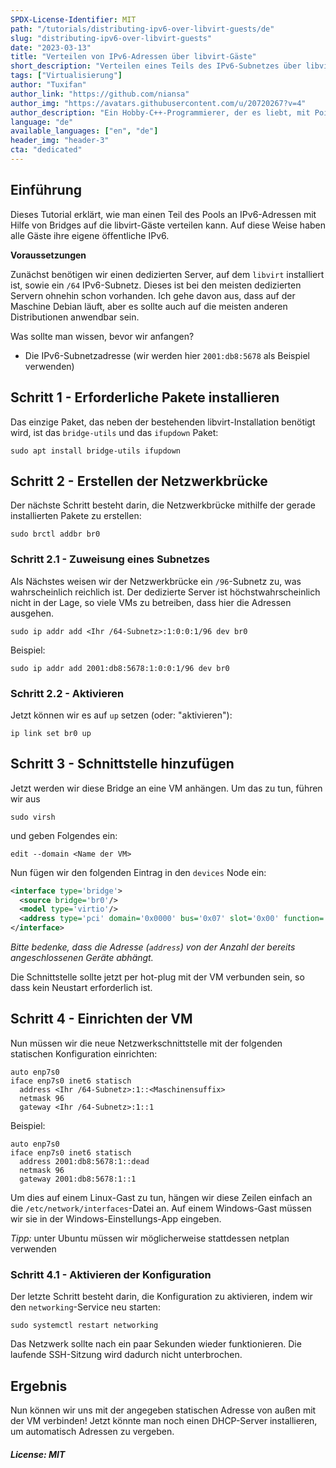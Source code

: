 ```yaml
---
SPDX-License-Identifier: MIT
path: "/tutorials/distributing-ipv6-over-libvirt-guests/de"
slug: "distributing-ipv6-over-libvirt-guests"
date: "2023-03-13"
title: "Verteilen von IPv6-Adressen über libvirt-Gäste"
short_description: "Verteilen eines Teils des IPv6-Subnetzes über libvirt-Gäste mithilfe von Bridges."
tags: ["Virtualisierung"]
author: "Tuxifan"
author_link: "https://github.com/niansa"
author_img: "https://avatars.githubusercontent.com/u/20720267?v=4"
author_description: "Ein Hobby-C++-Programmierer, der es liebt, mit Pointern herumzuspielen"
language: "de"
available_languages: ["en", "de"]
header_img: "header-3"
cta: "dedicated"
---
```


## Einführung

Dieses Tutorial erklärt, wie man einen Teil des Pools an IPv6-Adressen mit Hilfe von Bridges auf die libvirt-Gäste verteilen kann. Auf diese Weise haben alle Gäste ihre eigene öffentliche IPv6.

**Voraussetzungen**

Zunächst benötigen wir einen dedizierten Server, auf dem `libvirt` installiert ist, sowie ein `/64` IPv6-Subnetz. Dieses ist bei den meisten dedizierten Servern ohnehin schon vorhanden.
Ich gehe davon aus, dass auf der Maschine Debian läuft, aber es sollte auch auf die meisten anderen Distributionen anwendbar sein.

Was sollte man wissen, bevor wir anfangen?

* Die IPv6-Subnetzadresse (wir werden hier `2001:db8:5678` als Beispiel verwenden)

## Schritt 1 - Erforderliche Pakete installieren

Das einzige Paket, das neben der bestehenden libvirt-Installation benötigt wird, ist das `bridge-utils` und das `ifupdown` Paket:

```shell
sudo apt install bridge-utils ifupdown
```

## Schritt 2 - Erstellen der Netzwerkbrücke

Der nächste Schritt besteht darin, die Netzwerkbrücke mithilfe der gerade installierten Pakete zu erstellen:

```shell
sudo brctl addbr br0
```

### Schritt 2.1 - Zuweisung eines Subnetzes

Als Nächstes weisen wir der Netzwerkbrücke ein `/96`-Subnetz zu, was wahrscheinlich reichlich ist. Der dedizierte Server ist höchstwahrscheinlich nicht in der Lage, so viele VMs zu betreiben, dass hier die Adressen ausgehen.

```shell
sudo ip addr add <Ihr /64-Subnetz>:1:0:0:1/96 dev br0
```

Beispiel:

```shell
sudo ip addr add 2001:db8:5678:1:0:0:1/96 dev br0
```

### Schritt 2.2 - Aktivieren

Jetzt können wir es auf `up` setzen (oder: "aktivieren"):

```shell
ip link set br0 up
```

## Schritt 3 - Schnittstelle hinzufügen

Jetzt werden wir diese Bridge an eine VM anhängen. Um das zu tun, führen wir aus

```shell
sudo virsh
```

und geben Folgendes ein:

```shell
edit --domain <Name der VM>
```

Nun fügen wir den folgenden Eintrag in den `devices` Node ein:

```xml
<interface type='bridge'>
  <source bridge='br0'/>
  <model type='virtio'/>
  <address type='pci' domain='0x0000' bus='0x07' slot='0x00' function='0x0'/>
</interface>
```

*Bitte bedenke, dass die Adresse (`address`) von der Anzahl der bereits angeschlossenen Geräte abhängt.*

Die Schnittstelle sollte jetzt per hot-plug mit der VM verbunden sein, so dass kein Neustart erforderlich ist.

## Schritt 4 - Einrichten der VM

Nun müssen wir die neue Netzwerkschnittstelle mit der folgenden statischen Konfiguration einrichten:

```
auto enp7s0
iface enp7s0 inet6 statisch
  address <Ihr /64-Subnetz>:1::<Maschinensuffix>
  netmask 96
  gateway <Ihr /64-Subnetz>:1::1
```

Beispiel:

```
auto enp7s0
iface enp7s0 inet6 statisch
  address 2001:db8:5678:1::dead
  netmask 96
  gateway 2001:db8:5678:1::1
```

Um dies auf einem Linux-Gast zu tun, hängen wir diese Zeilen einfach an die `/etc/network/interfaces`-Datei an. Auf einem Windows-Gast müssen wir sie in der Windows-Einstellungs-App eingeben.

*Tipp:* unter Ubuntu müssen wir möglicherweise stattdessen netplan verwenden

### Schritt 4.1 - Aktivieren der Konfiguration

Der letzte Schritt besteht darin, die Konfiguration zu aktivieren, indem wir den `networking`-Service neu starten:

```shell
sudo systemctl restart networking
```

Das Netzwerk sollte nach ein paar Sekunden wieder funktionieren. Die laufende SSH-Sitzung wird dadurch nicht unterbrochen.

## Ergebnis

Nun können wir uns mit der angegeben statischen Adresse von außen mit der VM verbinden! Jetzt könnte man noch einen DHCP-Server installieren, um automatisch Adressen zu vergeben.

##### License: MIT

<!--

Contributor's Certificate of Origin

By making a contribution to this project, I certify that:

(a) The contribution was created in whole or in part by me and I have
    the right to submit it under the license indicated in the file; or

(b) The contribution is based upon previous work that, to the best of my
    knowledge, is covered under an appropriate license and I have the
    right under that license to submit that work with modifications,
    whether created in whole or in part by me, under the same license
    (unless I am permitted to submit under a different license), as
    indicated in the file; or

(c) The contribution was provided directly to me by some other person
    who certified (a), (b) or (c) and I have not modified it.

(d) I understand and agree that this project and the contribution are
    public and that a record of the contribution (including all personal
    information I submit with it, including my sign-off) is maintained
    indefinitely and may be redistributed consistent with this project
    or the license(s) involved.

Signed-off-by: Tuxifan <tuxifan@posteo.de>

-->

